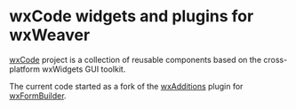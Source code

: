 # wxCode widgets and plugins for wxWeaver

[wxCode] project is a collection of reusable components
based on the cross-platform wxWidgets GUI toolkit.

The current code started as a fork of the [wxAdditions] plugin for [wxFormBuilder].

[wxCode]:        https://sourceforge.net/projects/wxcode/
[wxAdditions]:   https://github.com/wxFormBuilder/wxAdditions/
[wxFormBuilder]: https://github.com/wxFormBuilder/wxFormBuilder/
